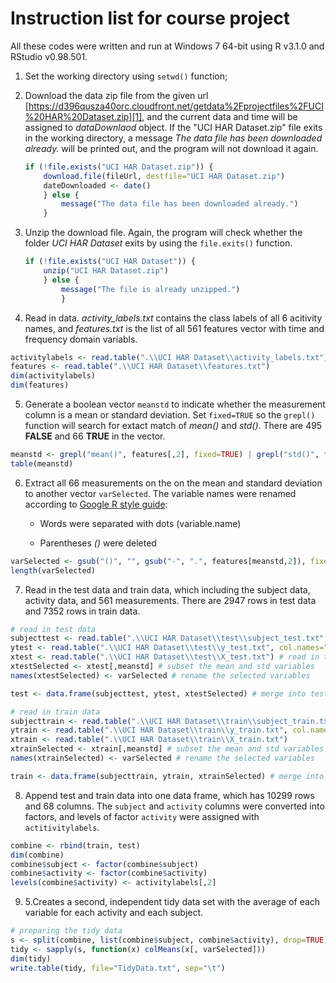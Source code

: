 Instruction list for course project
====================================

All these codes were written and run at Windows 7 64-bit using R v3.1.0 and RStudio v0.98.501.

1. Set the working directory using ``setwd()`` function;

2. Download the data zip file from the given url [https://d396qusza40orc.cloudfront.net/getdata%2Fprojectfiles%2FUCI%20HAR%20Dataset.zip][1], and the current data and time will be assigned to _dataDownlaod_ object. If the "UCI HAR Dataset.zip" file exits in the working directory, a message _The data file has been downloaded already._ will be printed out, and the program will not download it again. 

    ```R
    if (!file.exists("UCI HAR Dataset.zip")) {
        download.file(fileUrl, destfile="UCI HAR Dataset.zip")
        dateDownloaded <- date()
        } else {
            message("The data file has been downloaded already.")
        } 
    ```

3. Unzip the download file. Again, the program will check whether the folder _UCI HAR Dataset_ exits by using the ``file.exits()`` function.

    ```R
    if (!file.exists("UCI HAR Dataset")) {
        unzip("UCI HAR Dataset.zip")
        } else {
            message("The file is already unzipped.")
            } 
    ```

4. Read in data. *activity_labels.txt* contains the class labels of all 6 acitivity names, and *features.txt* is the list of all 561 features vector with time and frequency domain variabls.

```R
activitylabels <- read.table(".\\UCI HAR Dataset\\activity_labels.txt")
features <- read.table(".\\UCI HAR Dataset\\features.txt")
dim(activitylabels)
dim(features) 
```

5. Generate a boolean vector ``meanstd`` to indicate whether the measurement column is a mean or standard deviation. Set ``fixed=TRUE`` so the ``grepl()`` function will search for extact match of _mean()_ and _std()_. There are 495 **FALSE** and 66 **TRUE** in the vector.

```R
meanstd <- grepl("mean()", features[,2], fixed=TRUE) | grepl("std()", features[,2], fixed=TRUE) #pattern is a string to be matched as is.
table(meanstd) 
```

6. Extract all 66 measurements on the on the mean and standard deviation to another vector ``varSelected``. The variable names were renamed according to [Google R style guide][2]:
	
	- Words were separated with dots (variable.name)
	
	- Parentheses *()* were deleted

```R
varSelected <- gsub("()", "", gsub("-", ".", features[meanstd,2]), fixed=T) #rename variables
length(varSelected) 
```

7. Read in the test data and train data, which including the subject data, activity data, and 561 measurements. There are 2947 rows in test data and 7352 rows in train data.

```R
# read in test data
subjecttest <- read.table(".\\UCI HAR Dataset\\test\\subject_test.txt", col.names="subject") # read in subject data
ytest <- read.table(".\\UCI HAR Dataset\\test\\y_test.txt", col.names="activity") # read in activity data 
xtest <- read.table(".\\UCI HAR Dataset\\test\\X_test.txt") # read in the measurements
xtestSelected <- xtest[,meanstd] # subset the mean and std variables
names(xtestSelected) <- varSelected # rename the selected variables

test <- data.frame(subjecttest, ytest, xtestSelected) # merge into test data

# read in train data
subjecttrain <- read.table(".\\UCI HAR Dataset\\train\\subject_train.txt", col.names="subject") # read in subject data
ytrain <- read.table(".\\UCI HAR Dataset\\train\\y_train.txt", col.names="activity") # read in activity data 
xtrain <- read.table(".\\UCI HAR Dataset\\train\\X_train.txt")
xtrainSelected <- xtrain[,meanstd] # subset the mean and std variables
names(xtrainSelected) <- varSelected # rename the selected variables

train <- data.frame(subjecttrain, ytrain, xtrainSelected) # merge into train data 

```

8. Append test and train data into one data frame, which has 10299 rows and 68 columns. The ``subject`` and ``activity`` columns were converted into factors, and levels of factor ``activity`` were assigned with ``actitivitylabels``.

```R
combine <- rbind(train, test)
dim(combine)
combine$subject <- factor(combine$subject)
combine$activity <- factor(combine$activity)
levels(combine$activity) <- activitylabels[,2] 
```

9. 5.Creates a second, independent tidy data set with the average of each variable for each activity and each subject. 

```R
# preparing the tidy data
s <- split(combine, list(combine$subject, combine$activity), drop=TRUE)
tidy <- sapply(s, function(x) colMeans(x[, varSelected]))
dim(tidy)
write.table(tidy, file="TidyData.txt", sep="\t") 
```

[1]: https://d396qusza40orc.cloudfront.net/getdata%2Fprojectfiles%2FUCI%20HAR%20Dataset.zip
[2]: https://google-styleguide.googlecode.com/svn/trunk/Rguide.xml
